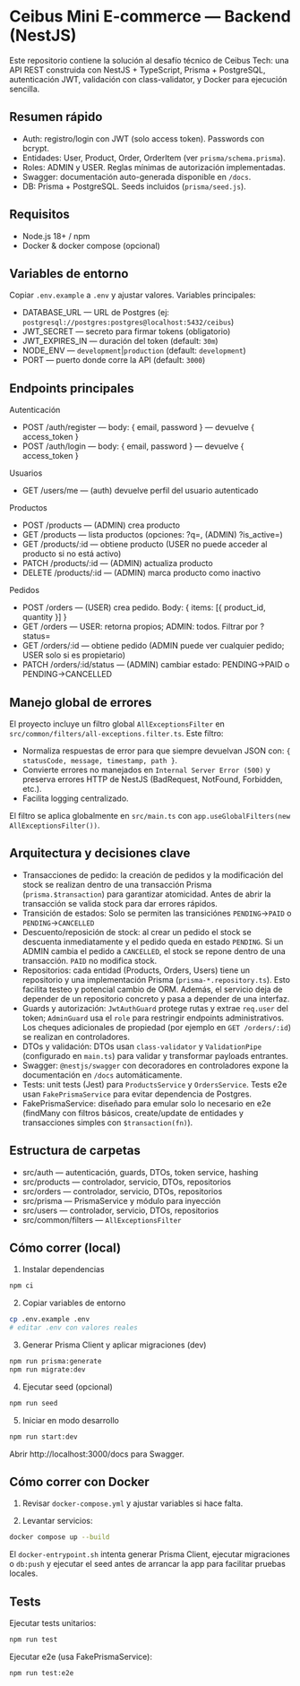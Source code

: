 # Ceibus Mini E‑commerce — Backend (NestJS)

Este repositorio contiene la solución al desafío técnico de Ceibus Tech: una API REST construida con NestJS + TypeScript, Prisma + PostgreSQL, autenticación JWT, validación con class-validator, y Docker para ejecución sencilla.

## Resumen rápido

- Auth: registro/login con JWT (solo access token). Passwords con bcrypt.
- Entidades: User, Product, Order, OrderItem (ver `prisma/schema.prisma`).
- Roles: ADMIN y USER. Reglas mínimas de autorización implementadas.
- Swagger: documentación auto-generada disponible en `/docs`.
- DB: Prisma + PostgreSQL. Seeds incluidos (`prisma/seed.js`).

## Requisitos

- Node.js 18+ / npm
- Docker & docker compose (opcional)

## Variables de entorno

Copiar `.env.example` a `.env` y ajustar valores. Variables principales:

- DATABASE_URL — URL de Postgres (ej: `postgresql://postgres:postgres@localhost:5432/ceibus`)
- JWT_SECRET — secreto para firmar tokens (obligatorio)
- JWT_EXPIRES_IN — duración del token (default: `30m`)
- NODE_ENV — `development`|`production` (default: `development`)
- PORT — puerto donde corre la API (default: `3000`)

## Endpoints principales

Autenticación

- POST /auth/register — body: { email, password } — devuelve { access_token }
- POST /auth/login — body: { email, password } — devuelve { access_token }

Usuarios

- GET /users/me — (auth) devuelve perfil del usuario autenticado

Productos

- POST /products — (ADMIN) crea producto
- GET /products — lista productos (opciones: ?q=, (ADMIN) ?is_active=)
- GET /products/:id — obtiene producto (USER no puede acceder al producto si no está activo)
- PATCH /products/:id — (ADMIN) actualiza producto
- DELETE /products/:id — (ADMIN) marca producto como inactivo

Pedidos

- POST /orders — (USER) crea pedido. Body: { items: [{ product_id, quantity }] }
- GET /orders — USER: retorna propios; ADMIN: todos. Filtrar por ?status=
- GET /orders/:id — obtiene pedido (ADMIN puede ver cualquier pedido; USER solo si es propietario)
- PATCH /orders/:id/status — (ADMIN) cambiar estado: PENDING→PAID o PENDING→CANCELLED

## Manejo global de errores

El proyecto incluye un filtro global `AllExceptionsFilter` en `src/common/filters/all-exceptions.filter.ts`. Este filtro:

- Normaliza respuestas de error para que siempre devuelvan JSON con: `{ statusCode, message, timestamp, path }`.
- Convierte errores no manejados en `Internal Server Error (500)` y preserva errores HTTP de NestJS (BadRequest, NotFound, Forbidden, etc.).
- Facilita logging centralizado.

El filtro se aplica globalmente en `src/main.ts` con `app.useGlobalFilters(new AllExceptionsFilter())`.

## Arquitectura y decisiones clave

- Transacciones de pedido: la creación de pedidos y la modificación del stock se realizan dentro de una transacción Prisma (`prisma.$transaction`) para garantizar atomicidad. Antes de abrir la transacción se valida stock para dar errores rápidos.
- Transición de estados: Solo se permiten las transiciónes `PENDING`→`PAID` o `PENDING`→`CANCELLED`
- Descuento/reposición de stock: al crear un pedido el stock se descuenta inmediatamente y el pedido queda en estado `PENDING`. Si un ADMIN cambia el pedido a `CANCELLED`, el stock se repone dentro de una transacción. `PAID` no modifica stock.
- Repositorios: cada entidad (Products, Orders, Users) tiene un repositorio y una implementación Prisma (`prisma-*.repository.ts`). Esto facilita testeo y potencial cambio de ORM. Además, el servicio deja de depender de un repositorio concreto y pasa a depender de una interfaz.
- Guards y autorización: `JwtAuthGuard` protege rutas y extrae `req.user` del token; `AdminGuard` usa el `role` para restringir endpoints administrativos. Los cheques adicionales de propiedad (por ejemplo en `GET /orders/:id`) se realizan en controladores.
- DTOs y validación: DTOs usan `class-validator` y `ValidationPipe` (configurado en `main.ts`) para validar y transformar payloads entrantes.
- Swagger: `@nestjs/swagger` con decoradores en controladores expone la documentación en `/docs` automáticamente.
- Tests: unit tests (Jest) para `ProductsService` y `OrdersService`. Tests e2e usan `FakePrismaService` para evitar dependencia de Postgres.
- FakePrismaService: diseñado para emular solo lo necesario en e2e (findMany con filtros básicos, create/update de entidades y transacciones simples con `$transaction(fn)`).

## Estructura de carpetas

- src/auth — autenticación, guards, DTOs, token service, hashing
- src/products — controlador, servicio, DTOs, repositorios
- src/orders — controlador, servicio, DTOs, repositorios
- src/prisma — PrismaService y módulo para inyección
- src/users — controlador, servicio, DTOs, repositorios
- src/common/filters — `AllExceptionsFilter`

## Cómo correr (local)

1. Instalar dependencias

```bash
npm ci
```

2. Copiar variables de entorno

```bash
cp .env.example .env
# editar .env con valores reales
```

3. Generar Prisma Client y aplicar migraciones (dev)

```bash
npm run prisma:generate
npm run migrate:dev
```

4. Ejecutar seed (opcional)

```bash
npm run seed
```

5. Iniciar en modo desarrollo

```bash
npm run start:dev
```

Abrir http://localhost:3000/docs para Swagger.

## Cómo correr con Docker

1. Revisar `docker-compose.yml` y ajustar variables si hace falta.

2. Levantar servicios:

```bash
docker compose up --build
```

El `docker-entrypoint.sh` intenta generar Prisma Client, ejecutar migraciones o `db:push` y ejecutar el seed antes de arrancar la app para facilitar pruebas locales.

## Tests

Ejecutar tests unitarios:

```bash
npm run test
```

Ejecutar e2e (usa FakePrismaService):

```bash
npm run test:e2e
```
